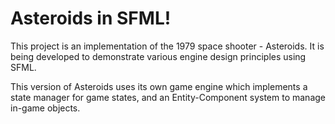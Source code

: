 # Asteroids in SFML!

This project is an implementation of the 1979 space shooter - Asteroids. It is being developed to demonstrate various engine design principles using SFML.

This version of Asteroids uses its own game engine which implements a state manager for game states, and an Entity-Component system to manage in-game objects.
